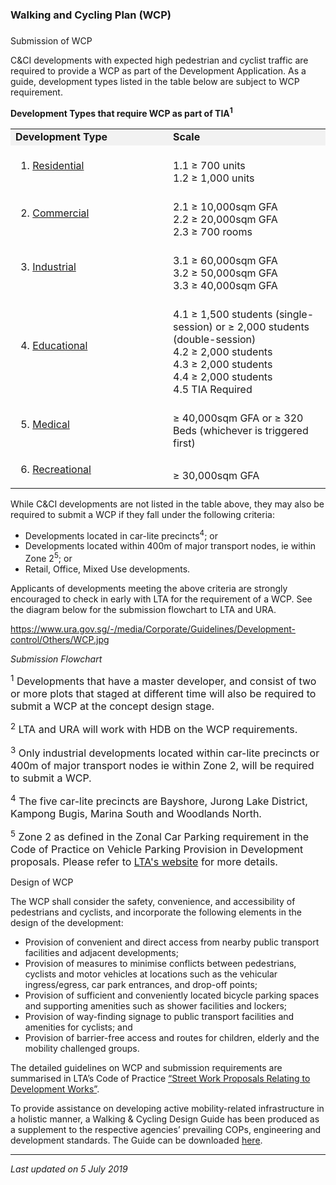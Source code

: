 ### Walking and Cycling Plan (WCP)

### 

<a href="#Submission" class="collapsible collapsed"
data-toggle="collapse"></a>

Submission of WCP

C&CI developments with expected high pedestrian and cyclist traffic are
required to provide a WCP as part of the Development Application. As a
guide, development types listed in the table below are subject to WCP
requirement.

**Development Types that require WCP as part of TIA<sup>1</sup>**

<table>
<colgroup>
<col style="width: 50%" />
<col style="width: 50%" />
</colgroup>
<tbody>
<tr class="odd">
<td style="background-color: #f2f2f2; width: 50%"><strong>Development
Type</strong></td>
<td
style="background-color: #f2f2f2; width: 50%"><strong>Scale</strong></td>
</tr>
<tr class="even">
<td><ol>
<li><span style="text-decoration: underline;">Residential </span></li>
</ol></td>
<td><br />
1.1 ≥ 700 units<br />
1.2 ≥ 1,000 units</td>
</tr>
<tr class="odd">
<td><ol start="2">
<li><span style="text-decoration: underline;">Commercial</span></li>
</ol></td>
<td><br />
2.1 ≥ 10,000sqm GFA<br />
2.2 ≥ 20,000sqm GFA<br />
2.3 ≥ 700 rooms</td>
</tr>
<tr class="even">
<td><ol start="3">
<li><span style="text-decoration: underline;">Industrial</span></li>
</ol></td>
<td><br />
3.1 ≥ 60,000sqm GFA<br />
3.2 ≥ 50,000sqm GFA<br />
3.3 ≥ 40,000sqm GFA</td>
</tr>
<tr class="odd">
<td><ol start="4">
<li><span style="text-decoration: underline;">Educational</span></li>
</ol></td>
<td><br />
4.1 ≥ 1,500 students (single-session) or ≥ 2,000 students
(double-session)<br />
4.2 ≥ 2,000 students<br />
4.3 ≥ 2,000 students<br />
4.4 ≥ 2,000 students<br />
4.5 TIA Required</td>
</tr>
<tr class="even">
<td><ol start="5">
<li><span style="text-decoration: underline;">Medical</span></li>
</ol></td>
<td><br />
≥ 40,000sqm GFA or ≥ 320 Beds (whichever is triggered first)</td>
</tr>
<tr class="odd">
<td><ol start="6">
<li><span style="text-decoration: underline;">Recreational</span></li>
</ol></td>
<td><br />
≥ 30,000sqm GFA</td>
</tr>
</tbody>
</table>

  

While C&CI developments are not listed in the table above, they may also
be required to submit a WCP if they fall under the following criteria:

-   Developments located in car-lite precincts<sup>4</sup>; or
-   Developments located within 400m of major transport nodes, ie within
    Zone 2<sup>5</sup>; or
-   Retail, Office, Mixed Use developments.

Applicants of developments meeting the above criteria are strongly
encouraged to check in early with LTA for the requirement of a WCP. See
the diagram below for the submission flowchart to LTA and URA.

<https://www.ura.gov.sg/-/media/Corporate/Guidelines/Development-control/Others/WCP.jpg>

*Submission Flowchart*

<span style="font-size: 16px;"><sup>1</sup> Developments that have a
master developer, and consist of two or more plots that staged at
different time will also be required to submit a WCP at the concept
design stage. </span>

<span style="font-size: 16px;"><sup>2</sup> LTA and URA will work with
HDB on the WCP requirements.</span>

<span style="font-size: 16px;"><sup>3</sup> Only industrial developments
located within car-lite precincts or 400m of major transport nodes ie
within Zone 2, will be required to submit a WCP.</span>

<span style="font-size: 16px;"><sup>4</sup> The five car-lite precincts
are Bayshore, Jurong Lake District, Kampong Bugis, Marina South and
Woodlands North.</span>

<span style="font-size: 16px;"><sup>5</sup> Zone 2 as defined in the
Zonal Car Parking requirement in the Code of Practice on Vehicle Parking
Provision in Development proposals. Please refer to <a
href="https://www.lta.gov.sg/content/ltaweb/en/industry-matters/development-and-building-and-construction-and-utility-works/vehicle-parking.html"
target="_blank">LTA's website</a> for more details.</span>

<a href="#Design" class="collapsible collapsed"
data-toggle="collapse"></a>

Design of WCP

The WCP shall consider the safety, convenience, and accessibility of
pedestrians and cyclists, and incorporate the following elements in the
design of the development:

-   Provision of convenient and direct access from nearby public
    transport facilities and adjacent developments;
-   Provision of measures to minimise conflicts between pedestrians,
    cyclists and motor vehicles at locations such as the vehicular
    ingress/egress, car park entrances, and drop-off points;
-   Provision of sufficient and conveniently located bicycle parking
    spaces and supporting amenities such as shower facilities and
    lockers;
-   Provision of way-finding signage to public transport facilities and
    amenities for cyclists; and
-   Provision of barrier-free access and routes for children, elderly
    and the mobility challenged groups.

The detailed guidelines on WCP and submission requirements are
summarised in LTA’s Code of Practice <a
href="https://www.lta.gov.sg/content/ltaweb/en/industry-matters/development-and-building-and-construction-and-utility-works/street-proposals.html"
target="_blank">“Street Work Proposals Relating to Development
Works”</a>.

To provide assistance on developing active mobility-related
infrastructure in a holistic manner, a Walking & Cycling Design Guide
has been produced as a supplement to the respective agencies’ prevailing
COPs, engineering and development standards. The Guide can be downloaded
<a
href="https://www.lta.gov.sg/content/ltaweb/en/walk-cycle-ride/WCP.html"
target="_blank">here</a>.

------------------------------------------------------------------------

*Last updated on 5 July 2019*
